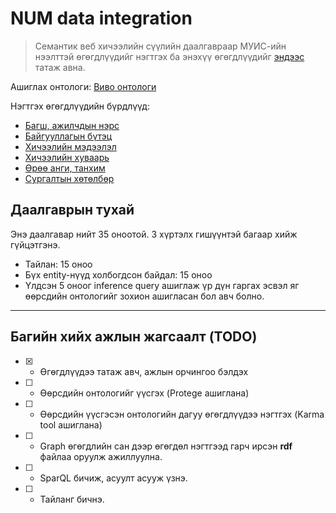 # NUM data integration

> Семантик веб хичээлийн сүүлийн даалгавраар МУИС-ийн нээлттэй өгөгдлүүдийг нэгтгэх ба энэхүү өгөгдлүүдийг [эндээс](http://data.num.edu.mn/ ) татаж авна.

Ашиглах онтологи: [Виво онтологи](https://bioportal.bioontology.org/ontologies/VIVO)

Нэгтгэх өгөгдлүүдийн бүрдлүүд:

- [Багш, ажилчдын нэрс](http://data.num.edu.mn/dataset/bagsh-ajilchidiin-ners)
- [Байгууллагын бүтэц](http://data.num.edu.mn/dataset/baiguullagiin-butets)
- [Хичээлийн мэдээлэл](http://data.num.edu.mn/dataset/course)
- [Хичээлийн хуваарь](http://data.num.edu.mn/dataset/hicheeliin-huvaari)
- [Өрөө анги, танхим](http://data.num.edu.mn/dataset/uruunii-medeelel)
- [Сургалтын хөтөлбөр](http://data.num.edu.mn/dataset/programdata)

## Даалгаврын тухай

Энэ даалгавар нийт 35 оноотой. 3 хүртэлх гишүүнтэй багаар хийж гүйцэтгэнэ.

- Тайлан: 15 оноо
- Бүх entity-нүүд холбогдсон байдал: 15 оноо
- Үлдсэн 5 оноог inference query ашиглаж үр дүн гаргах эсвэл яг өөрсдийн онтологийг зохион ашигласан бол авч болно.

---

## Багийн хийх ажлын жагсаалт (TODO)

- [X] - Өгөгдлүүдээ татаж авч, ажлын орчингоо бэлдэх
- [ ] - Өөрсдийн онтологийг үүсгэх (Protege ашиглана)
- [ ] - Өөрсдийн үүсгэсэн онтологийн дагуу өгөгдлүүдээ нэгтгэх (Karma tool ашиглана)
- [ ] - Graph өгөгдлийн сан дээр өгөгдөл нэгтгээд гарч ирсэн **rdf** файлаа оруулж ажиллуулна.
- [ ] - SparQL бичиж, асуулт асууж үзнэ.
- [ ] - Тайланг бичнэ.